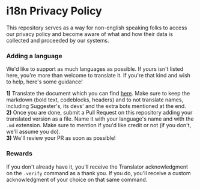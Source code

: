 # i18n Privacy Policy
This repository serves as a way for non-english speaking folks to access our privacy policy and become aware of what and how their data is collected and proceeded by our systems.

### Adding a language
We'd like to support as much languages as possible. If yours isn't listed here, you're more than welcome to translate it. If you're that kind and wish to help, here's some guidance!

**1)** Translate the document which you can find [here](english.md). Make sure to keep the markdown (bold text, codeblocks, headers) and to not translate names, including Suggester's, its devs' and the extra bots mentioned at the end.\
**2)** Once you are done, submit a Pull Request on this repository adding your translated version as a file. Name it with your language's name and with the `.md` extension. Make sure to mention if you'd like credit or not (if you don't, we'll assume you do).\
**3)** We'll review your PR as soon as possible!

### Rewards
If you don't already have it, you'll receive the Translator acknowledgment on the `.verify` command as a thank you. If you do, you'll receive a custom acknowledgment of your choice on that same command.
